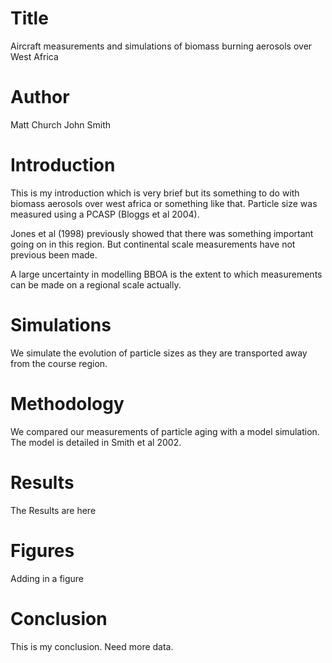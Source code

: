 # Title
Aircraft measurements and simulations of biomass burning aerosols over West Africa

# Author
Matt Church
John Smith

# Introduction
This is my introduction which is very brief but its something to do with
biomass aerosols over west africa or something like that.
Particle size was measured using a PCASP (Bloggs et al 2004).

Jones et al (1998) previously showed that there was something important going on in this region.
But continental scale measurements have not previous been made. 

A large uncertainty in modelling BBOA is the extent to which
measurements can be made on a regional scale actually.

# Simulations
We simulate the evolution of particle sizes as they are transported
away from the course region.

# Methodology
We compared our measurements of particle aging with a model simulation. 
The model is detailed in Smith et al 2002.

# Results
The Results are here

# Figures 
Adding in a figure

# Conclusion
This is my conclusion. Need more data.
